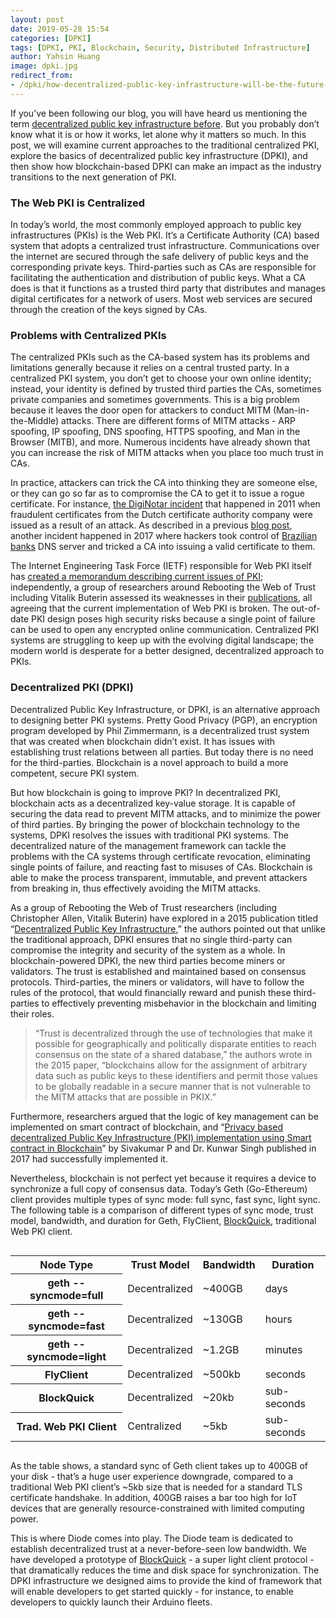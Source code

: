 ```yaml
---
layout: post
date: 2019-05-28 15:54
categories: [DPKI]
tags: [DPKI, PKI, Blockchain, Security, Distributed Infrastructure]
author: Yahsin Huang
image: dpki.jpg
redirect_from:
- /dpki/how-decentralized-public-key-infrastructure-will-be-the-future-for-the-web-19148/
---
```


If you’ve been following our blog, you will have heard us mentioning the term [decentralized public key infrastructure before](/burning-platform-pki/2019/03/20/decentralized-pki.html). But you probably don’t know what it is or how it works, let alone why it matters so much. In this post, we will examine current approaches to the traditional centralized PKI, explore the basics of decentralized public key infrastructure (DPKI), and then show how blockchain-based DPKI can make an impact as the industry transitions to the next generation of PKI.

### The Web PKI is Centralized

In today’s world, the most commonly employed approach to public key infrastructures (PKIs) is the Web PKI. It’s a Certificate Authority (CA) based system that adopts a centralized trust infrastructure. Communications over the internet are secured through the safe delivery of public keys and the corresponding private keys. Third-parties such as CAs are responsible for facilitating the authentication and distribution of public keys. What a CA does is that it functions as a trusted third party that distributes and manages digital certificates for a network of users. Most web services are secured through the creation of the keys signed by CAs.

### Problems with Centralized PKIs

The centralized PKIs such as the CA-based system has its problems and limitations generally because it relies on a central trusted party. In a centralized PKI system, you don’t get to choose your own online identity; instead, your identity is defined by trusted third parties the CAs, sometimes private companies and sometimes governments. This is a big problem because it leaves the door open for attackers to conduct MITM (Man-in-the-Middle) attacks. There are different forms of MITM attacks - ARP spoofing, IP spoofing, DNS spoofing, HTTPS spoofing, and Man in the Browser (MITB), and more. Numerous incidents have already shown that you can increase the risk of MITM attacks when you place too much trust in CAs. 

In practice, attackers can trick the CA into thinking they are someone else, or they can go so far as to compromise the CA to get it to issue a rogue certificate. For instance, [the DigiNotar incident](https://www.theguardian.com/technology/2011/sep/05/diginotar-certificate-hack-cyberwar) that happened in 2011 when fraudulent certificates from the Dutch certificate authority company were issued as a result of an attack. As described in a previous [blog post](/burning-platform-pki/2019/03/20/decentralized-pki.html), another incident happened in 2017 where hackers took control of [Brazilian banks](https://www.wired.com/2017/04/hackers-hijacked-banks-entire-online-operation/) DNS server and tricked a CA into issuing a valid certificate to them.

The Internet Engineering Task Force (IETF) responsible for Web PKI itself has [created a memorandum describing current issues of PKI](https://tools.ietf.org/html/draft-iab-web-pki-problems-01#section-3.2.1); independently, a group of researchers around Rebooting the Web of Trust including Vitalik Buterin assessed its weaknesses in their [publications](https://danubetech.com/download/dpki.pdf), all agreeing that the current implementation of Web PKI is broken. The out-of-date PKI design poses high security risks because a single point of failure can be used to open any encrypted online communication. Centralized PKI systems are struggling to keep up with the evolving digital landscape; the modern world is desperate for a better designed, decentralized approach to PKIs.

### Decentralized PKI (DPKI)

Decentralized Public Key Infrastructure, or DPKI, is an alternative approach to designing better PKI systems. Pretty Good Privacy (PGP), an encryption program developed by Phil Zimmermann, is a decentralized trust system that was created when blockchain didn’t exist. It has issues with establishing trust relations between all parties. But today there is no need for the third-parties. Blockchain is a novel approach to build a more competent, secure PKI system.

But how blockchain is going to improve PKI? In decentralized PKI, blockchain acts as a decentralized key-value storage. It is capable of securing the data read to prevent MITM attacks, and to minimize the power of third parties. By bringing the power of blockchain technology to the systems, DPKI resolves the issues with traditional PKI systems. The decentralized nature of the management framework can tackle the problems with the CA systems through certificate revocation, eliminating single points of failure, and reacting fast to misuses of CAs. Blockchain is able to make the process transparent, immutable, and prevent attackers from breaking in, thus effectively avoiding the MITM attacks.

As a group of Rebooting the Web of Trust researchers (including Christopher Allen, Vitalik Buterin) have explored in a 2015 publication titled “[Decentralized Public Key Infrastructure](https://danubetech.com/download/dpki.pdf),” the authors pointed out that unlike the traditional approach, DPKI ensures that no single third-party can compromise the integrity and security of the system as a whole. In blockchain-powered DPKI, the new third parties become miners or validators. The trust is established and maintained based on consensus protocols. Third-parties, the miners or validators, will have to follow the rules of the protocol, that would financially reward and punish these third-parties to effectively preventing misbehavior in the blockchain and limiting their roles.

> “Trust is decentralized through the use of technologies that make it possible for geographically and politically disparate entities to reach consensus on the state of a shared database,” the authors wrote in the 2015 paper, “blockchains allow for the assignment of arbitrary data such as public keys to these identifiers and permit those values to be globally readable in a secure manner that is not vulnerable to the MITM attacks that are possible in PKIX.”

Furthermore, researchers argued that the logic of key management can be implemented on smart contract of blockchain, and “[Privacy based decentralized Public Key Infrastructure (PKI) implementation using Smart contract in Blockchain](https://isrdc.iitb.ac.in/blockchain/workshops/2017-iitb/papers/paper-11%20-%20Decentralized%20PKI%20in%20blockchain%20and%20Smart%20contract.pdf)” by Sivakumar P and Dr. Kunwar Singh published in 2017 had successfully implemented it.

Nevertheless, blockchain is not perfect yet because it requires a device to synchronize a full copy of consensus data. Today’s Geth (Go-Ethereum) client provides multiple types of sync mode: full sync, fast sync, light sync. The following table is a comparison of different types of sync mode, trust model, bandwidth, and duration for Geth, FlyClient, [BlockQuick](/files/blockquick.pdf), traditional Web PKI client.

<div style="overflow: auto"><table>
<tr>
 <th>Node Type</th>
 <th>Trust Model</th>
 <th>Bandwidth</th>
 <th>Duration</th>
</tr>
<tr>
 <th>geth --syncmode=full</th>
 <td>Decentralized</td>
 <td>~400GB</td>
 <td>days</td>
</tr>
<tr>
 <th>geth --syncmode=fast</th>
 <td>Decentralized</td>
 <td>~130GB</td>
 <td>hours</td>
</tr>
<tr>
 <th>geth --syncmode=light</th>
 <td>Decentralized</td>
 <td>~1.2GB</td>
 <td>minutes</td>
</tr>
<tr>
 <th>FlyClient</th>
 <td>Decentralized</td>
 <td>~500kb</td>
 <td>seconds</td>
</tr>
<tr>
 <th>BlockQuick</th>
 <td>Decentralized</td>
 <td>~20kb</td>
 <td>sub-seconds</td>
</tr>
<tr>
 <th>Trad. Web PKI Client</th>
 <td>Centralized</td>
 <td>~5kb</td>
 <td>sub-seconds</td>
</tr>
</table></div>

As the table shows, a standard sync of Geth client takes up to 400GB of your disk - that’s a huge user experience downgrade, compared to a traditional Web PKI client’s ~5kb size that is needed for a standard TLS certificate handshake. In addition, 400GB raises a bar too high for IoT devices that are generally resource-constrained with limited computing power.

This is where Diode comes into play. The Diode team is dedicated to establish decentralized trust at a never-before-seen low bandwidth. We have developed a prototype of [BlockQuick](https://eprint.iacr.org/2019/579.pdf) - a super light client protocol - that dramatically reduces the time and disk space for synchronization. The DPKI infrastructure we designed aims to provide the kind of framework that will enable developers to get started quickly - for instance, to enable developers to quickly launch their Arduino fleets.